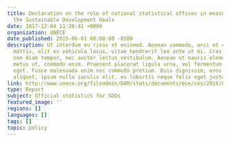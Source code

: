 ```yaml
---
title: Declaration on the role of national statistical offices in measuring and monitoring
  the Sustainable Development Goals
date: 2017-12-04 11:28:41 +0000
organization: UNECE
date_published: 2015-06-01 00:00:00 -0500
description: Ut interdum eu risus et euismod. Aenean commodo, orci et consectetur
  mattis, elit ex vehicula lacus, vitae hendrerit leo ante ut mi. Cras accumsan nisl
  non diam tempor, nec auctor lectus vestibulum. Aenean ut mauris elementum, ullamcorper
  metus ut, commodo enim. Praesent placerat ligula urna, vel fermentum velit condimentum
  eget. Fusce malesuada enim nec commodo pretium. Duis dignissim, eros vel maximus
  aliquet, ipsum nulla iaculis elit, eu lobortis neque felis eget justo.
link: http://www.unece.org/fileadmin/DAM/stats/documents/ece/ces/2015/CES_89_Add.1-E.pdf
type: Report
subject: Official statistics for SDGs
featured_image: ''
regions: []
languages: []
tags: []
topic: policy
---
```

